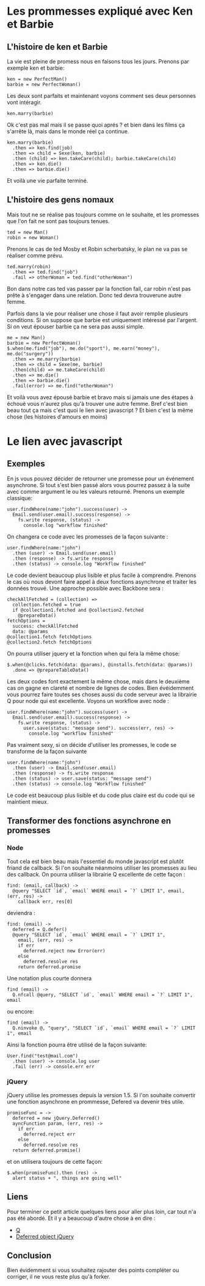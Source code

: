 # Les prommesses expliqué avec Ken et Barbie
## L'histoire de ken et Barbie
La vie est pleine de promess nous en faisons tous les jours. Prenons par exemple ken et barbie:
    
    ken = new PerfectMan()
    barbie = new PerfectWoman()


Les deux sont parfaits et maintenant voyons comment ses deux personnes vont intéragir. 

    ken.marry(barbie)


Ok c'est pas mal mais il se passe quoi aprés ? et bien dans les films ça s'arrête là, mais dans le monde réel ça continue.

    ken.marry(barbie)
      .then => ken.find(job)
      .then => child = Sexe(ken, barbie)
      .then (child) => ken.takeCare(child); barbie.takeCare(child)
      .then => ken.die()
      .then => barbie.die()


Et voilà une vie parfaite terminé. 

## L'histoire des gens nomaux
Mais tout ne se réalise pas toujours comme on le souhaite, et les promesses que l'on fait ne sont pas toujours tenues. 

    ted = new Man()
    robin = new Woman()


Prenons le cas de ted Mosby et Robin scherbatsky, le plan ne va pas se réaliser comme prévu. 

    ted.marry(robin)
      .then => ted.find("job")
      .fail => otherWoman = ted.find("otherWoman")


Bon dans notre cas ted vas passer par la fonction fail, car robin n'est pas prête à s'engager dans une relation. Donc ted devra trouverune autre femme.

Parfois dans la vie pour réaliser une chose il faut avoir remplie plusieurs conditions. 
Si on suppose que barbie est uniquement intéressé par l'argent. Si on veut épouser barbie ça ne sera pas aussi simple. 

    me = new Man()
    barbie = new PerfectWoman()
    $.when(me.find("job"), me.do("sport"), me.earn("money"), me.do("surgery"))
      .then => me.marry(barbie)
      .then => child = Sexe(me, barbie)
      .then(child) => me.takeCare(child)
      .then => me.die()
      .then => barbie.die()
      .fail(error) => me.find("otherWoman")


Et voilà vous avez épousé barbie et bravo mais si jamais une des étapes à échoué vous n'aurez plus qu'à trouver une autre femme.
Bref c'est bien beau tout ça mais c'est quoi le lien avec javascript ? Et bien c'est la même chose (les histoires d'amours en moins) 

# Le lien avec javascript

## Exemples 

En js vous pouvez décider de retourner une promesse pour un événement asynchrone. 
Si tout s'est bien passé alors vous pourrez passez à la suite avec comme argument le ou les valeurs retourné.
Prenons un exemple classique:

    user.findWhere(name:"john").success(user) ->
      Email.send(user.email).success(response) ->
        fs.write response, (status) ->
          console.log "workflow finished"


On changera ce code avec les promesses de la façon suivante :

    user.findWhere(name:"john")
      .then (user) -> Email.send(user.email)
      .then (response) -> fs.write response
      .then (status) -> console.log "Workflow finished" 


Le code devient beaucoup plus lisible et plus facile à comprendre.
Prenons le cas où nous devont faire appel à deux fonctions asynchrone et traiter les données trouvé.
Une approche possible avec Backbone sera :

    checkAllFetched = (collection) =>
      collection.fetched = true
      if @collection1.fetched and @collection2.fetched
        @prepareData()
    fetchOptions =
      success: checkAllFetched
      data: @params
    @collection1.fetch fetchOptions
    @collection2.fetch fetchOptions


On pourra utiliser jquery et la fonction when qui fera la même chose:

    $.when(@clicks.fetch(data: @params), @installs.fetch(data: @params))
      .done => @prepareTableData()


Les deux codes font exactement la même chose, mais dans le deuxième cas on gagne en clareté et nombre de lignes de codes.
Bien évéidemment vous pourrez faire toutes ses choses aussi du code serveur avec la librairie Q pour node qui est excellente. 
Voyons un workflow avec node :

    user.findWhere(name:"john").success(user) ->
      Email.send(user.email).success(response) ->
        fs.write response, (status) ->
          user.save(status: "message send"). success(err, res) ->
            console.log "workflow finished"


Pas vraiment sexy, si on décide d'utiliser les promesses, le code se transforme de la façon suivante

    user.findWhere(name:"john")
      .then (user) -> Email.send(user.email)
      .then (response) -> fs.write response
      .then (status) -> user.save(status: "message send")
      .then (status) -> console.log "Workflow finished" 


Le code est beaucoup plus lisible et du code plus claire est du code qui se maintient mieux. 

## Transformer des fonctions asynchrone en promesses
### Node
Tout cela est bien beau mais l'essentiel du monde javascript est plutôt friand de callback. 
Si l'on souhaite néanmoins utiliser les promesses au lieu des callback. 
On pourra utiliser la librairie Q excellente de cette façon :

    find: (email, callback) ->
      @query "SELECT `id`, `email` WHERE email = `?` LIMIT 1", email, (err, res) ->
        callback err, res[0]


deviendra : 


    find: (email) ->
      deferred = Q.defer()
      @query "SELECT `id`, `email` WHERE email = `?` LIMIT 1", 
        email, (err, res) ->
        if err
          deferred.reject new Error(err)
        else
          deferred.resolve res
        return deferred.promise


Une notation plus courte donnera


    find (email) ->
      Q.nfcall @query, "SELECT `id`, `email` WHERE email = `?` LIMIT 1", email 


ou encore: 

    find (email) ->
      Q.ninvoke @, "query", "SELECT `id`, `email` WHERE email = `?` LIMIT 1", email 
    

Ainsi la fonction pourra être utilisé de la façon suivante: 

    User.find("test@mail.com")
      .then (user) -> console.log user
      .fail (err) -> console.err err


### jQuery
jQuery utilise les promesses depuis la version 1.5. 
Si l'on souhaite convertir une fonction asynchrone en prommesse, Defered va devenir très utile. 

    
    promiseFunc = ->
      deferred = new jQuery.Deferred()
      ayncFunction param, (err, res) ->
        if err
          deferred.reject err
        else
          deferred.resolve res
      return deferred.promise()
           

et on utilisera toujours de cette façon:

    $.when(promiseFunc).then (res) ->
      alert status + ", things are going well"

 
## Liens

Pour terminer ce petit article quelques liens pour aller plus loin, car tout n'a pas été abordé. 
Et il y a beaucoup d'autre chose à en dire :
* [Q](http://documentup.com/kriskowal/q/)
* [Deferred object jQuery](http://api.jquery.com/category/deferred-object/)

## Conclusion 

Bien évidemment si vous souhaitez rajouter des points compléter ou corriger, il ne vous reste plus qu'à forker.